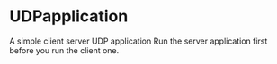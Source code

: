 # UDPapplication
A simple client server UDP application
Run the server application first before you run the client one. 
